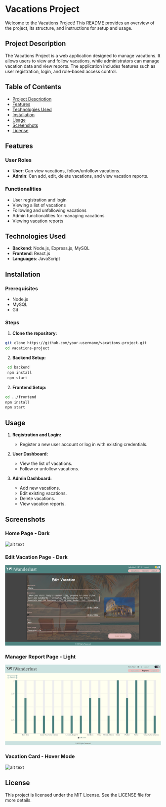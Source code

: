 # Vacations Project

Welcome to the Vacations Project! This README provides an overview of the project, its structure, and instructions for setup and usage.

## Project Description

The Vacations Project is a web application designed to manage vacations. It allows users to view and follow vacations, while administrators can manage vacation data and view reports. The application includes features such as user registration, login, and role-based access control.

## Table of Contents

- [Project Description](#project-description)
- [Features](#features)
- [Technologies Used](#technologies-used)
- [Installation](#installation)
- [Usage](#usage)
- [Screenshots](#screenshots)
- [License](#license)

## Features

### User Roles

- **User**: Can view vacations, follow/unfollow vacations.
- **Admin**: Can add, edit, delete vacations, and view vacation reports.

### Functionalities

- User registration and login
- Viewing a list of vacations
- Following and unfollowing vacations
- Admin functionalities for managing vacations
- Viewing vacation reports

## Technologies Used

- **Backend**: Node.js, Express.js, MySQL
- **Frontend**: React.js
- **Languages**: JavaScript

## Installation

### Prerequisites

- Node.js
- MySQL
- Git

### Steps

1. **Clone the repository:**

```bash
git clone https://github.com/your-username/vacations-project.git
cd vacations-project
```

2. **Backend Setup:**

```bash
 cd backend
 npm install
 npm start
```

2. **Frontend Setup:**

```bash
cd ../frontend
npm install
npm start
```

## Usage

1. **Registration and Login:**

   - Register a new user account or log in with existing credentials.

2. **User Dashboard:**

   - View the list of vacations.
   - Follow or unfollow vacations.

3. **Admin Dashboard:**
   - Add new vacations.
   - Edit existing vacations.
   - Delete vacations.
   - View vacation reports.

## Screenshots

### Home Page - Dark

![alt text](/Frontend/src/Assets/Screenshots/home-user-dark.png)

### Edit Vacation Page - Dark

![alt text](/Frontend/src/Assets/Screenshots/edit-vacation-dark.png)

### Manager Report Page - Light

![alt text](/Frontend/src/Assets/Screenshots/report-light.png)

### Vacation Card - Hover Mode

![alt text](/Frontend/src/Assets/Screenshots/hover-card.gif)

## License

This project is licensed under the MIT License. See the LICENSE file for more details.
